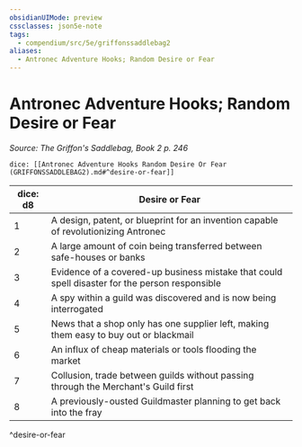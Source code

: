```yaml
---
obsidianUIMode: preview
cssclasses: json5e-note
tags:
  - compendium/src/5e/griffonssaddlebag2
aliases:
  - Antronec Adventure Hooks; Random Desire or Fear
---
```

# Antronec Adventure Hooks; Random Desire or Fear
*Source: The Griffon's Saddlebag, Book 2 p. 246* 

`dice: [[Antronec Adventure Hooks Random Desire Or Fear (GRIFFONSSADDLEBAG2).md#^desire-or-fear]]`

| dice: d8 | Desire or Fear |
|----------|----------------|
| 1 | A design, patent, or blueprint for an invention capable of revolutionizing Antronec |
| 2 | A large amount of coin being transferred between safe-houses or banks |
| 3 | Evidence of a covered-up business mistake that could spell disaster for the person responsible |
| 4 | A spy within a guild was discovered and is now being interrogated |
| 5 | News that a shop only has one supplier left, making them easy to buy out or blackmail |
| 6 | An influx of cheap materials or tools flooding the market |
| 7 | Collusion, trade between guilds without passing through the Merchant's Guild first |
| 8 | A previously-ousted Guildmaster planning to get back into the fray |
^desire-or-fear

